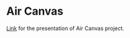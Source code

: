 # Air Canvas

[Link](https://prezi.com/view/hX0hbolo46j5fIVIjRHF/) for the presentation of Air Canvas project. 
